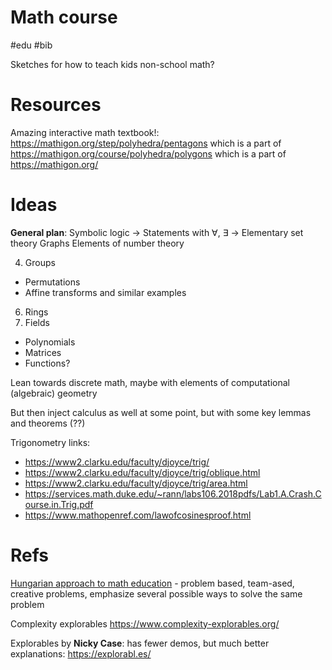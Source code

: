 # Math course

#edu #bib

Sketches for how to teach kids non-school math?

# Resources

Amazing interactive math textbook!:
https://mathigon.org/step/polyhedra/pentagons
which is a part of https://mathigon.org/course/polyhedra/polygons
which is a part of https://mathigon.org/

# Ideas

**General plan**:
Symbolic logic → Statements with ∀, ∃ → Elementary set theory
Graphs
Elements of number theory

4. Groups
* Permutations
* Affine transforms and similar examples
6. Rings
7. Fields
* Polynomials
* Matrices
* Functions?

Lean towards discrete math, maybe with elements of computational (algebraic) geometry

But then inject calculus as well at some point, but with some key lemmas and theorems (??)

Trigonometry links:
* https://www2.clarku.edu/faculty/djoyce/trig/
* https://www2.clarku.edu/faculty/djoyce/trig/oblique.html
* https://www2.clarku.edu/faculty/djoyce/trig/area.html
* https://services.math.duke.edu/~rann/labs106.2018pdfs/Lab1.A.Crash.Course.in.Trig.pdf
* https://www.mathopenref.com/lawofcosinesproof.html

# Refs

[Hungarian approach to math education](https://blogs.ams.org/matheducation/2015/01/10/the-hungarian-approach-and-how-it-fits-the-american-educational-landscape/) - problem based, team-ased, creative problems, emphasize several possible ways to solve the same problem

Complexity explorables
https://www.complexity-explorables.org/

Explorables by **Nicky Case**: has fewer demos, but much better explanations:
https://explorabl.es/